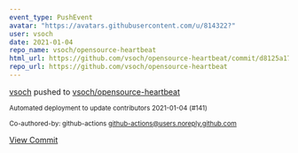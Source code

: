 ```yaml
---
event_type: PushEvent
avatar: "https://avatars.githubusercontent.com/u/814322?"
user: vsoch
date: 2021-01-04
repo_name: vsoch/opensource-heartbeat
html_url: https://github.com/vsoch/opensource-heartbeat/commit/d8125a179ab5d2a99a7229bda2c34edbac6fc045
repo_url: https://github.com/vsoch/opensource-heartbeat
---
```


<a href='https://github.com/vsoch' target='_blank'>vsoch</a> pushed to <a href='https://github.com/vsoch/opensource-heartbeat' target='_blank'>vsoch/opensource-heartbeat</a>

<small>Automated deployment to update contributors 2021-01-04 (#141)

Co-authored-by: github-actions <github-actions@users.noreply.github.com></small>

<a href='https://github.com/vsoch/opensource-heartbeat/commit/d8125a179ab5d2a99a7229bda2c34edbac6fc045' target='_blank'>View Commit</a>
